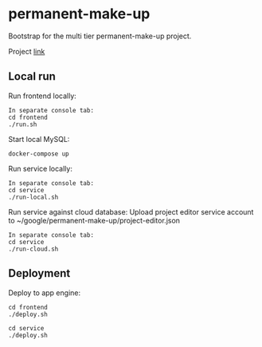 # permanent-make-up

Bootstrap for the multi tier permanent-make-up project.

Project [link](https://permanent-make-up.appspot.com/)

## Local run

Run frontend locally:

```
In separate console tab:
cd frontend
./run.sh
```

Start local MySQL:
```
docker-compose up
```

Run service locally:
```
In separate console tab:
cd service
./run-local.sh
```

Run service against cloud database:
Upload project editor service account to ~/google/permanent-make-up/project-editor.json
```
In separate console tab:
cd service
./run-cloud.sh
```

## Deployment

Deploy to app engine:
```
cd frontend
./deploy.sh
```

```
cd service
./deploy.sh
```

